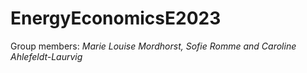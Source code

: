 # EnergyEconomicsE2023
Group members: _Marie Louise Mordhorst, Sofie Romme and Caroline Ahlefeldt-Laurvig_
